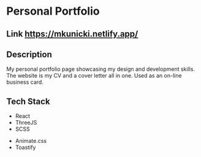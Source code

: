 # Personal Portfolio


## Link https://mkunicki.netlify.app/


## Description
My personal portfolio page showcasing my design and development skills. The website is my CV and a cover letter all in one.
Used as an on-line business card.


## Tech Stack
- React
- ThreeJS
- SCSS
* Animate.css
* Toastify

